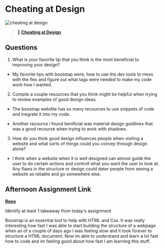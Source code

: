 # Cheating at Design

![cheating at design](https://bcw.blob.core.windows.net/public/img/courses/5247609446691139)

> **📖 [Cheating at Design](https://codeworksacademy.com/fs-student-guide/resources/wk1/04-Cheating-at-Design)**

## Questions

1. What is your favorite tip that you think is the most beneficial to improving your design?

- My favorite tips with bootstap were, how to use the dev tools to mess with the flex and figure out what tags were needed to make my code work how I wanted.

2. Compile a couple resources that you think might be helpful when trying to review examples of good design ideas.

- The boostrap webdite has so many recources to use snippets of code and inegrate it into my code.

- Another recource i found benificial was material design guidlines that was a good recourse when trying to work with shadows.

3. How do you think good design influences people when visiting a website and what sorts of things could you convey through design alone?

- I think when a website when it is well designed can almost guide the user to do certain actions and controll what you want the user to look at. Any flaws in the structure or design could deter people from seeing a website as reliable and go somewhere else.

## Afternoon Assignment Link

**[Repo](https://github.com/Andrew-Greenlaw/clone-site)**

Identify at least 1 takeaway from today's assignment

Boostrap is an essential tool to help with HTML and Css. It was really interesting how fast I was able to start building the structure of a webpage when as of a couple of days ago I was feeling slow and it took forever to structure a HTML document. Now im able to understand and learn a lot fast how to code and im feeling good about how fast I am learning this stuff.
